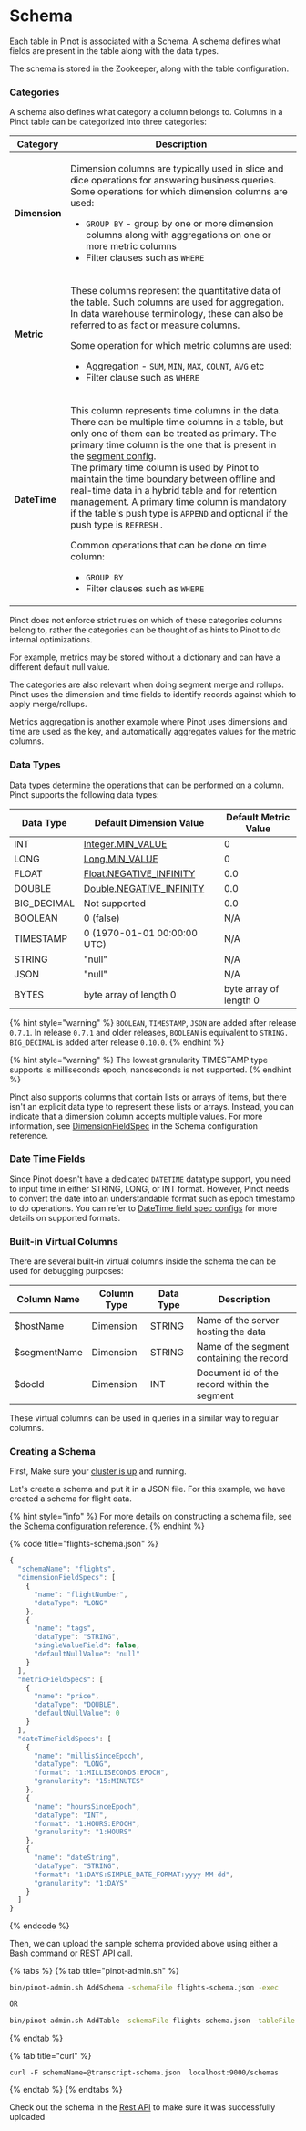 # Schema

Each table in Pinot is associated with a Schema. A schema defines what fields are present in the table along with the data types.

The schema is stored in the Zookeeper, along with the table configuration.

### Categories

A schema also defines what category a column belongs to. Columns in a Pinot table can be categorized into three categories:

| Category      | Description                                                                                                                                                                                                                                                                                                                                                                                                                                                                                                                                                                                                                                                                                                                                                     |
| ------------- | --------------------------------------------------------------------------------------------------------------------------------------------------------------------------------------------------------------------------------------------------------------------------------------------------------------------------------------------------------------------------------------------------------------------------------------------------------------------------------------------------------------------------------------------------------------------------------------------------------------------------------------------------------------------------------------------------------------------------------------------------------------- |
| **Dimension** | <p>Dimension columns are typically used in slice and dice operations for answering business queries. Some operations for which dimension columns are used:</p><ul><li><code>GROUP BY</code> - group by one or more dimension columns along with aggregations on one or more metric columns</li><li>Filter clauses such as <code>WHERE</code></li></ul>                                                                                                                                                                                                                                                                                                                                                                                                          |
| **Metric**    | <p>These columns represent the quantitative data of the table. Such columns are used for aggregation. In data warehouse terminology, these can also be referred to as fact or measure columns.</p><p>Some operation for which metric columns are used:</p><ul><li>Aggregation - <code>SUM</code>, <code>MIN</code>, <code>MAX</code>, <code>COUNT</code>, <code>AVG</code> etc</li><li>Filter clause such as <code>WHERE</code></li></ul>                                                                                                                                                                                                                                                                                                                       |
| **DateTime**  | <p>This column represents time columns in the data. There can be multiple time columns in a table, but only one of them can be treated as primary. The primary time column is the one that is present in the <a href="../../configuration-reference/table.md#segments-config">segment config</a>.<br>The primary time column is used by Pinot to maintain the time boundary between offline and real-time data in a hybrid table and for retention management. A primary time column is mandatory if the table's push type is <code>APPEND</code> and optional if the push type is <code>REFRESH</code> .</p><p>Common operations that can be done on time column:</p><ul><li><code>GROUP BY</code></li><li>Filter clauses such as <code>WHERE</code></li></ul> |

Pinot does not enforce strict rules on which of these categories columns belong to, rather the categories can be thought of as hints to Pinot to do internal optimizations.

For example, metrics may be stored without a dictionary and can have a different default null value.

The categories are also relevant when doing segment merge and rollups. Pinot uses the dimension and time fields to identify records against which to apply merge/rollups.

Metrics aggregation is another example where Pinot uses dimensions and time are used as the key, and automatically aggregates values for the metric columns.

### Data Types

Data types determine the operations that can be performed on a column. Pinot supports the following data types:

| Data Type    | Default Dimension Value                                                                                         | Default Metric Value   |
| ------------ | --------------------------------------------------------------------------------------------------------------- | ---------------------- |
| INT          | [Integer.MIN\_VALUE](https://docs.oracle.com/javase/7/docs/api/java/lang/Integer.html#MIN\_VALUE)               | 0                      |
| LONG         | [Long.MIN\_VALUE](https://docs.oracle.com/javase/7/docs/api/java/lang/Long.html#MIN\_VALUE)                     | 0                      |
| FLOAT        | [Float.NEGATIVE\_INFINITY](https://docs.oracle.com/javase/7/docs/api/java/lang/Float.html#NEGATIVE\_INFINITY)   | 0.0                    |
| DOUBLE       | [Double.NEGATIVE\_INFINITY](https://docs.oracle.com/javase/7/docs/api/java/lang/Double.html#NEGATIVE\_INFINITY) | 0.0                    |
| BIG\_DECIMAL | Not supported                                                                                                   | 0.0                    |
| BOOLEAN      | 0 (false)                                                                                                       | N/A                    |
| TIMESTAMP    | 0 (1970-01-01 00:00:00 UTC)                                                                                     | N/A                    |
| STRING       | "null"                                                                                                          | N/A                    |
| JSON         | "null"                                                                                                          | N/A                    |
| BYTES        | byte array of length 0                                                                                          | byte array of length 0 |

{% hint style="warning" %}
`BOOLEAN`, `TIMESTAMP`, `JSON` are added after release `0.7.1`. In release `0.7.1` and older releases, `BOOLEAN` is equivalent to `STRING.` `BIG_DECIMAL` is added after release `0.10.0`.
{% endhint %}

{% hint style="warning" %}
The lowest granularity TIMESTAMP type supports is milliseconds epoch, nanoseconds is not supported.
{% endhint %}

Pinot also supports columns that contain lists or arrays of items, but there isn't an explicit data type to represent these lists or arrays. Instead, you can indicate that a dimension column accepts multiple values. For more information, see [DimensionFieldSpec](https://docs.pinot.apache.org/configuration-reference/schema#dimensionfieldspec) in the Schema configuration reference.

### Date Time Fields

Since Pinot doesn't have a dedicated `DATETIME` datatype support, you need to input time in either STRING, LONG, or INT format. However, Pinot needs to convert the date into an understandable format such as epoch timestamp to do operations. You can refer to [DateTime field spec configs](../../configuration-reference/schema.md#datetimefieldspec) for more details on supported formats.

### Built-in Virtual Columns

There are several built-in virtual columns inside the schema the can be used for debugging purposes:

| Column Name  | Column Type | Data Type | Description                                  |
| ------------ | ----------- | --------- | -------------------------------------------- |
| $hostName    | Dimension   | STRING    | Name of the server hosting the data          |
| $segmentName | Dimension   | STRING    | Name of the segment containing the record    |
| $docId       | Dimension   | INT       | Document id of the record within the segment |

These virtual columns can be used in queries in a similar way to regular columns.

### Creating a Schema

First, Make sure your [cluster is up](cluster.md#setup-a-pinot-cluster) and running.

Let's create a schema and put it in a JSON file. For this example, we have created a schema for flight data.

{% hint style="info" %}
For more details on constructing a schema file, see the [Schema configuration reference](https://docs.pinot.apache.org/configuration-reference/schema).
{% endhint %}

{% code title="flights-schema.json" %}
```javascript
{
  "schemaName": "flights",
  "dimensionFieldSpecs": [
    {
      "name": "flightNumber",
      "dataType": "LONG"
    },
    {
      "name": "tags",
      "dataType": "STRING",
      "singleValueField": false,
      "defaultNullValue": "null"
    }
  ],
  "metricFieldSpecs": [
    {
      "name": "price",
      "dataType": "DOUBLE",
      "defaultNullValue": 0
    }
  ],
  "dateTimeFieldSpecs": [
    {
      "name": "millisSinceEpoch",
      "dataType": "LONG",
      "format": "1:MILLISECONDS:EPOCH",
      "granularity": "15:MINUTES"
    },
    {
      "name": "hoursSinceEpoch",
      "dataType": "INT",
      "format": "1:HOURS:EPOCH",
      "granularity": "1:HOURS"
    },
    {
      "name": "dateString",
      "dataType": "STRING",
      "format": "1:DAYS:SIMPLE_DATE_FORMAT:yyyy-MM-dd",
      "granularity": "1:DAYS"
    }
  ]
}
```
{% endcode %}

Then, we can upload the sample schema provided above using either a Bash command or REST API call.

{% tabs %}
{% tab title="pinot-admin.sh" %}
```bash
bin/pinot-admin.sh AddSchema -schemaFile flights-schema.json -exec

OR

bin/pinot-admin.sh AddTable -schemaFile flights-schema.json -tableFile flights-table.json -exec
```
{% endtab %}

{% tab title="curl" %}
```
curl -F schemaName=@transcript-schema.json  localhost:9000/schemas
```
{% endtab %}
{% endtabs %}

Check out the schema in the [Rest API](http://localhost:9000/help#!/Schema/getSchema) to make sure it was successfully uploaded
